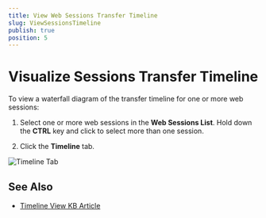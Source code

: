 ```yaml
---
title: View Web Sessions Transfer Timeline
slug: ViewSessionsTimeline
publish: true
position: 5
---
```


Visualize Sessions Transfer Timeline
====================================

To view a waterfall diagram of the transfer timeline for one or more web sessions:

1. Select one or more web sessions in the **Web Sessions List**. Hold down the **CTRL** key and click to select more than one session.

2. Click the **Timeline** tab.

 ![Timeline Tab][1]

See Also
--------

+ [Timeline View KB Article][2]

[1]: ../../images/ExamineWebTraffic/Timeline.png
[2]: ../../KnowledgeBase/Timeline
